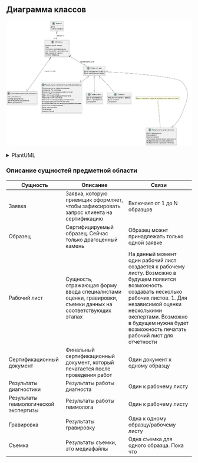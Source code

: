 ## Диаграмма классов

![Диаграмма-классов](diagrams\class-diagram.png)

<details>

  <summary>PlantUML</summary>

//www.plantuml.com/plantuml/png/bLRFRlj44BxxALQ-S6gbNYCEFS2LTx1IaqHDR8XTGAegDKa9g2r4_96Aa0eK8hYwJjnk_h_2x1intsRjRiZINt-7rhLdPhzllfdPwN6I1jtqhDFsFg3Vw55Tgn7bjA22LYIf43JdbqprL8_Mb7jUlHqaYV3fZZ9uiZdpXGWIqGq_FmkJL9nxz3FR-fG9ZnxmL7qrK3r1prM8z2vUJWBg9MLiBjJGnr6V1VNJe17YgBz00o2qKBUqKZSq4_nfJKlsllJeJxPk68SaK-mpwoNZgXwC_2hLrJPQ3VafuRVMVXdbGeC-yeU-e2aVFnAqBgcmV-RHZrI0Dz2Nj893BcZ3RtCg0BQRtswqdU4V1kWRag2_s9BLgNuPTq-JPXYcdgKRRS2V2gQL8KXOR05cUJuZ5PtjjzkIgP7b2X9ft0ZJPjWzh-WyEDLPqwhKTyelSpMW9OuqHEjXDsrzsge7QIkEFehhPvqmOjAc0dinaE--B9FJMgMGCwX9rEaufencj73PTZGkMFW1siJKv0OHaeCdj39bHxPIftFI2XfHdBIINTtL9ReSofTgecTG3aYKbQL3QqYQ2bhoOuKKjIs36WNDuO9p-AVG9S8GgUyvGpDLUymG-WjxbYtqL7bYxl1hem_kWo04m5-l1GdqZxh2TuJPGUzKRQB7QCan2rhpcmHnfZ3djvbGtz4SVCeculWRBMapxCJjkC4jqlxugw3JYdIhGDzxCoCC3gGoQNLRAWvHl-RdawtxcDPiNEgwi0RCTSo9MODUxFdW8mxXZ5QKwQEdGAFPNkJVb4CGzzaEZxUV_8zvvVbpStVvlJVA61s5x54QDTGZCOHmRiGtnRmT_NTQW3VgpnwJcY3fQiHgj9nTewzZz2G3JdN0tADVqQhLY8E5f9dTiZzfY9ma29e5XFOBeqOt-A8LDNOcUhBdBQqXTTfTj2vUBazr3H4gsAGPnwb1tPicrgrobpMXhhPN6L8l6TeURkJ_MSpmH7NAYvzcLW7jjOtb9JsltC_-aI_YWmD-7Xv-ufUxbYkOOmHnCK6Nt3C6xV-XzlTVjbLDNsle6bfWCs9G66naDgapsBb1QjNz_zyZIYoRiM_Tsswx-n9oErijuxPNjVK45-4EIeAbBbKKfvmU_Q06qDjS4oWHoEDkCxdeOavqnN1FSRKargp9yhKL1OGZZSELEhGoFmwZ4_p3zYy0

</details>

### Описание сущностей предметной области

|Сущность|Описание|Связи|
|--|--|--|
|Заявка|Заявка, которую приемщик оформляет, чтобы зафиксировать запрос клиента на сертификацию|Включает от 1 до N образцов|
|Образец|Сертифицируемый образец. Сейчас только драгоценный камень|Образец можнт принадлежать только одной заявке|
|Рабочий лист|Сущность, отражающая форму ввода специалистами оценки, гравировки, съемки данных на соответствующих этапах|На данный момент один рабочий лист создается к рабочему листу. Возможно в будущем появится возможность создавать несколько рабочих листов. 1. Для независимой оценки несколькими экспертами. Возможно в будущем нужна будет возможность печатать рабочий лист для отчетности|
|Сертификационный документ|Финальный сертификационный документ, который печатается после проведения работ|Один документ к одному образцу|
|Результаты диагностики|Результаты работы диагноста|Один к рабочему листу|
|Результаты геммологической экспертизы|Результаты работы геммолога|Один к рабочему листу|
|Гравировка|Результаты гравировку|Одна к одному образцу/рабочему листу|
|Съемка|Результаты съемки, это медиафайлы|Одна съемка для одного образца. Пока что|



